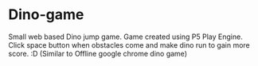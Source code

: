 # Dino-game
Small web based Dino jump game. Game created using P5 Play Engine. Click space button when obstacles come and make dino run to gain more score. :D
(Similar to Offline google chrome dino game)
